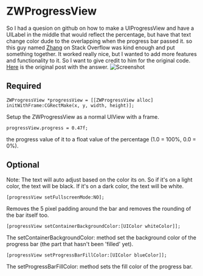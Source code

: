 ZWProgressView
==============
So I had a quesion on github on how to make a UIProgressView and have a UILabel in the middle that would reflect the percentage, but have that text change color dude to the overlapping when the progress bar passed it. so this guy named <a href="http://stackoverflow.com/users/860967/zhang">Zhang</a> on Stack Overflow was kind enough and put something together. It worked really nice, but I wanted to add more features and functionality to it. So I want to give credit to him for the original code. <a href="http://stackoverflow.com/questions/24275603/uilabel-over-uiprogressview-with-multiple-colors">Here</a> is the original post with the answer.
![Screenshot](http://i.stack.imgur.com/BJmE1.png "Screenshot")

Required
--------
```obj-c
ZWProgressView *progressView = [[ZWProgressView alloc] initWithFrame:CGRectMake(x, y, width, height)];
```
Setup the ZWProgressView as a normal UIView with a frame.

```obj-c
progressView.progress = 0.47f;
```
 the progress value of it to a float value of the percentage (1.0 = 100%, 0.0 = 0%).

Optional
--------
Note: The text will auto adjust based on the color its on. So if it's on a light color, the text will be black. If it's on a dark color, the text will be white.

```obj-c
[progressView setFullscreenMode:NO];
```
Removes the 5 pixel padding around the bar and removes the rounding of the bar itself too.<br />
```obj-c
[progressView setContainerBackgroundColor:[UIColor whiteColor]];
```
The setContainerBackgroundColor: method set the background color of the progress bar (the part that hasn't been 'filled' yet).
```obj-c
[progressView setProgressBarFillColor:[UIColor blueColor]];
```
The setProgressBarFillColor: method sets the fill color of the progress bar.
